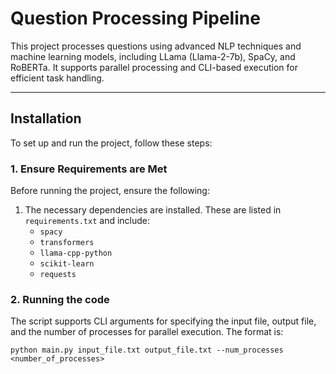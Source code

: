 # Question Processing Pipeline

This project processes questions using advanced NLP techniques and machine learning models, including LLama (Llama-2-7b), SpaCy, and RoBERTa. It supports parallel processing and CLI-based execution for efficient task handling.

---

## **Installation**

To set up and run the project, follow these steps:

### **1. Ensure Requirements are Met**
Before running the project, ensure the following:
1. The necessary dependencies are installed. These are listed in `requirements.txt` and include:
   - `spacy`
   - `transformers`
   - `llama-cpp-python`
   - `scikit-learn`
   - `requests`
   

### **2. Running the code**
The script supports CLI arguments for specifying the input file, output file, and the number of processes for parallel execution. The format is:

    python main.py input_file.txt output_file.txt --num_processes <number_of_processes>